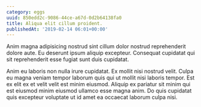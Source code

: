 ```yaml
---
category: eggs
uuid: 850edd2c-9086-44ce-a67d-0d2b64138fa0
title: Aliqua elit cillum proident.
publishedAt: '2019-02-14 06:01+00:00'
---
```


Anim magna adipisicing nostrud sint cillum dolor nostrud reprehenderit dolore aute. Eu deserunt ipsum aliquip excepteur. Consequat cupidatat qui sit reprehenderit esse fugiat sunt duis cupidatat.

Anim eu laboris non nulla irure cupidatat. Ex mollit nisi nostrud velit. Culpa eu magna veniam tempor laborum quis qui ut mollit nisi laboris tempor. Est ex elit ex et velit velit est minim eiusmod. Aliquip ex pariatur sit minim qui est eiusmod minim eiusmod ullamco esse magna anim. Do quis cupidatat quis excepteur voluptate ut id amet ea occaecat laborum culpa nisi.